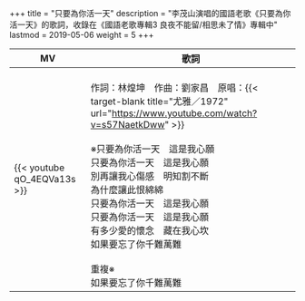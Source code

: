 +++
title = "只要為你活一天"
description = "李茂山演唱的國語老歌《只要為你活一天》的歌詞，收錄在《國語老歌專輯3 良夜不能留/相思未了情》專輯中"
lastmod = 2019-05-06
weight = 5
+++

MV  | 歌詞  
--------------|-------
{{< youtube qO_4EQVa13s >}}|<br/>作詞：林煌坤　作曲：劉家昌　原唱：{{< target-blank title="尤雅／1972" url="https://www.youtube.com/watch?v=s57NaetkDww" >}}<br/><br/>※只要為你活一天　這是我心願<br/>只要為你活一天　這是我心願<br/>別再讓我心傷感　明知割不斷<br/>為什麼讓此恨綿綿<br/>只要為你活一天　這是我心願<br/>只要為你活一天　這是我心願<br/>有多少愛的懷念　藏在我心坎<br/>如果要忘了你千難萬難<br/><br/>重複※<br/>如果要忘了你千難萬難
